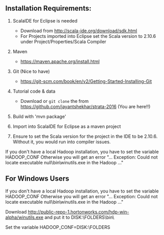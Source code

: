 Installation Requirements:
--------------------------
1.	ScalaIDE for Eclipse is needed

	* Download from http://scala-ide.org/download/sdk.html
	* For Projects imported into Eclipse set the Scala version to 2.10.6 under Project/Properties/Scala Compiler
2. Maven
	* https://maven.apache.org/install.html

3. Git (Nice to have)
	* https://git-scm.com/book/en/v2/Getting-Started-Installing-Git
4. Tutorial code & data
	* Download or ```git clone``` the from https://github.com/jayantshekhar/strata-2016 (You are here!!)
5. Build with 'mvn package'
6. Import into ScalaIDE for Eclipse as a maven project
7. Ensure to set the Scala version for the project in the IDE to be 2.10.6. Without it, you would run into compiler issues.


If you don't have a local Hadoop installation, you have to set the variable HADOOP_CONF
Otherwise you will get an error "... Exception: Could not locate executable null\bin\winutils.exe in the Hadoop ..."

For Windows Users
-----------------

If you don't have a local Hadoop installation, you have to set the variable HADOOP_CONF
Otherwise you will get an error "... Exception: Could not locate executable null\bin\winutils.exe in the Hadoop ..."
 
Download http://public-repo-1.hortonworks.com/hdp-win-alpha/winutils.exe and put it to DISK:\FOLDERS\bin\

Set the variable 
HADOOP_CONF=DISK:\FOLDERS


